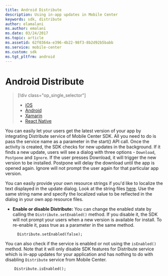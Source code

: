 ```yaml
---
title: Android Distribute
description: Using in-app updates in Mobile Center
keywords: sdk, distribute
author: elamalani
ms.author: emalani
ms.date: 03/24/2017
ms.topic: article
ms.assetid: 62f0364a-e396-4b22-98f3-8b2d92b5babb
ms.service: mobile-center
ms.custom: sdk
ms.tgt_pltfrm: android
---
```


# Android Distribute

> [!div class="op_single_selector"]
> * [iOS](ios.md)
> * [Android](android.md)
> * [Xamarin](xamarin.md)
> * [React Native](react-native.md)

You can easily let your users get the latest version of your app by integrating Distribute service of Mobile Center SDK. All you need to do is pass the service name as a parameter in the start() API call. Once the activity is created, the SDK checks for new updates in the background. If it finds a new update, users will see a dialog with three options - `Download`, `Postpone` and `Ignore`. If the user presses Download, it will trigger the new version to be installed. Postpone will delay the download until the app is opened again. Ignore will not prompt the user again for that particular app version.

You can easily provide your own resource strings if you'd like to localize the text displayed in the update dialog. Look at the string files [here](https://github.com/Microsoft/mobile-center-sdk-android/blob/master/sdk/mobile-center-distribute/src/main/res/values/strings.xml). Use the same string name and specify the localized value to be reflected in the dialog in your own app resource files.


* **Enable or disable Distribute:**  You can change the enabled state by calling the `Distribute.setEnabled()` method. If you disable it, the SDK will not prompt your users when a new version is available for install. To re-enable it, pass true as a parameter in the same method.

        Distribute.setEnabled(false);

You can also check if the service is enabled or not using the `isEnabled()` method. Note that it will only disable SDK features for Distribute service which is in-app updates for your application and has nothing to do with disabling `Distribute` service from Mobile Center.

        Distribute.isEnabled();


